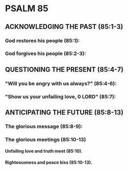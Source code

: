 ---
---
# PSALM 85 
## ACKNOWLEDGING THE PAST (85:1-3) 
###  God restores his people (85:1): 
###  God forgives his people (85:2-3): 
## QUESTIONING THE PRESENT (85:4-7) 
###  \"Will you be angry with us always?\" (85:4-6): 
###  \"Show us your unfailing love, 0 LORD\" (85:7): 
## ANTICIPATING THE FUTURE (85:8-13) 
###  The glorious message (85:8-9): 
###  The glorious meetings (85:10-13) 
####  Unfailing love and truth meet (85:10). 
####  Righteousness and peace kiss (85:10-13). 
